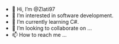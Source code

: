 - 👋 Hi, I’m @Zlati97
- 👀 I’m interested in software development.
- 🌱 I’m currently learning C#.
- 💞️ I’m looking to collaborate on ...
- 📫 How to reach me ...

<!---
Zlati97/Zlati97 is a ✨ special ✨ repository because its `README.md` (this file) appears on your GitHub profile.
You can click the Preview link to take a look at your changes.
--->
